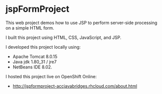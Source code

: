 # jspFormProject
This web project demos how to use JSP to perform server-side processing on a simple HTML form.

I built this project using HTML, CSS, JavaScript, and JSP.

I developed this project locally using: 
- Apache Tomcat 8.0.15
- Java jdk 1.80_31 / jre7
- NetBeans IDE 8.02. 

I hosted this project live on OpenShift Online:
- http://jspformproject-accjavabridges.rhcloud.com/about.html
